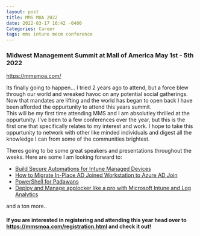 ```yaml
---
layout: post
title: MMS MOA 2022
date: 2022-03-17 16:42 -0400
Categories: Career
tags: mms intune mecm conference
---
```


### Midwest Management Summit at Mall of America May 1st - 5th 2022
<https://mmsmoa.com/>

Its finally going to happen... I tried 2 years ago to attend, but a force blew through our world and wreaked havoc on any potential social gatherings. Now that mandates are lifting and the world has began to open back I have been afforded the oppurtunity to attend this years summit.  
This will be my first time attending MMS and I am absolutley thrilled at the oppurtunity. I've been to a few conferences over the year, but this is the first one that specifically relates to my interest and work. I hope to take this oppurtunity to network with other like minded individuals and digest all the knowledge I can from some of the communities brightest.  

Theres going to be some great speakers and presentations throughout the weeks. Here are some I am looking forward to:  
- [Build Secure Automations for Intune Managed Devices](https://mms2022atmoa.sched.com/event/y0yX/build-secure-automations-for-intune-managed-devices)  
- [How to Migrate In-Place AD Joined Workstation to Azure AD Join](https://mms2022atmoa.sched.com/event/y5VT/how-to-migrate-in-place-ad-joined-workstation-to-azure-ad-join)  
- [PowerShell for Padawans](https://mms2022atmoa.sched.com/event/y5Vu/powershell-for-padawans)  
- [Deploy and Manage applocker like a pro with Microsoft Intune and Log Analytics](https://mms2022atmoa.sched.com/event/y0yo/deploy-and-manage-applocker-like-a-pro-with-microsoft-intune-and-log-analytics)  

and a ton more..

#### If you are interested in registering and attending this year head over to <https://mmsmoa.com/registration.html> and check it out!

